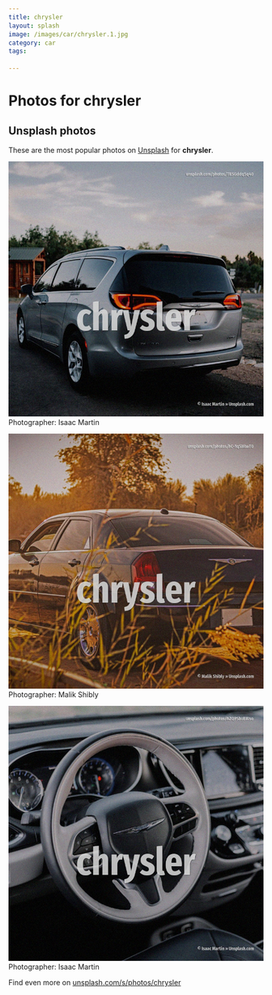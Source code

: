 ```yaml
---
title: chrysler
layout: splash
image: /images/car/chrysler.1.jpg
category: car
tags:

---
```

# Photos for chrysler
 
## Unsplash photos
These are the most popular photos on [Unsplash](https://unsplash.com) for **chrysler**.
 
![chrysler](/images/car/chrysler.1.jpg)
Photographer:  Isaac Martin
 
![chrysler](/images/car/chrysler.2.jpg)
Photographer:  Malik Shibly
 
![chrysler](/images/car/chrysler.3.jpg)
Photographer:  Isaac Martin
 
Find even more on [unsplash.com/s/photos/chrysler](https://unsplash.com/s/photos/chrysler)
 
